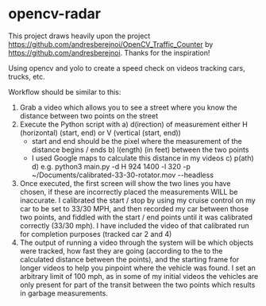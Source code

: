 # opencv-radar
This project draws heavily upon the project https://github.com/andresberejnoi/OpenCV_Traffic_Counter by https://github.com/andresberejnoi. Thanks for the inspiration!

Using opencv and yolo to create a speed check on videos tracking cars, trucks, etc.

Workflow should be similar to this:

1) Grab a video which allows you to see a street where you know the distance between two points on the street
2) Execute the Python script with 
   a) d(irection) of measurement either H (horizontal) (start, end) or V (vertical (start, end))
      - start and end should be the pixel where the measurement of the distance begins / ends
   b) l(ength) (in feet) between the two points
      - I used Google maps to calculate this distance in my videos
   c) p(ath) <path to video>
   d) e.g. python3 main.py -d H 924 1400 -l 320 -p ~/Documents/calibrated-33-30-rotator.mov --headless
3) Once executed, the first screen will show the two lines you have chosen, if these are incorrectly placed the measurements
   WILL be inaccurate. I calibrated the start / stop by using my cruise control on my car to be set to 33/30 MPH, and then recorded
   my car between those two points, and fiddled with the start / end points until it was calibrated correctly (33/30 mph). 
   I have included the video of that calibrated run for completion purposes (tracked car 2 and 4)
4) The output of running a video through the system will be which objects were tracked, how fast they are going (according to the
    to the calculated distance between the points), and the starting frame for longer videos to help you pinpoint where
    the vehicle was found. I set an arbitrary limit of 100 mph, as in some of my initial videos the vehicles are only present for
    part of the transit between the two points which results in garbage measurements.

